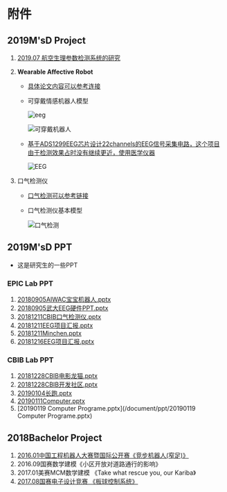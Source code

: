 # 附件

## 2019M'sD Project

1. [2019.07 航空生理参数检测系统的研究](https://luckywater.top/2019/07/24/PhysiologicalParameterDetection/)

2. **Wearable Affective Robot** 

   + [具体论文内容可以参考连接](https://ieeexplore.ieee.org/document/8506341)

   + 可穿戴情感机器人模型

     ![eeg](D:\2018_hust_files\Resume\photo\eeg.PNG)

     ![可穿戴机器人](D:\2018_hust_files\Resume\photo\可穿戴机器人.PNG)

   

   + [基于ADS1299EEG芯片设计22channels的EEG信号采集电路，这个项目由于检测效果占时没有继续更近，使用医学仪器](https://luckywater.top/2018/12/11/2018-12-11-2018-HUST-PPT/)

     

     ![EEG](D:\2018_hust_files\Resume\photo\EEG.jpg)

3. 口气检测仪

   + [口气检测可以参考链接](https://luckywater.top/2019/02/17/ArduinoMQ135/)

   + 口气检测仪基本模型

     ![口气检测](D:\2018_hust_files\Resume\photo\口气检测.PNG)

## 2019M'sD PPT

+ 这是研究生的一些PPT

### EPIC Lab PPT

1. [20180905AIWAC宝宝机器人.pptx](/document/ppt/20180905AIWAC宝宝机器人.pptx)
2. [20180905武大EEG硬件PPT.pptx](/document/ppt/20180905武大EEG硬件PPT.pptx)
3. [20181211CBIB口气检测仪.pptx](/document/ppt/20181211CBIB口气检测仪.pptx)
4. [20181211EEG项目汇报.pptx]({/document/ppt/20181211EEG项目汇报.pptx)
5. [20181211Minchen.pptx](/document/ppt/20181211Minchen.pptx)
6. [20181216EEG项目汇报.pptx](/document/ppt/20181216EEG项目汇报.pptx)

### CBIB Lab PPT

1. [20181228CBIB电影龙猫.pptx](/document/ppt/20181228CBIB电影龙猫.pptx)
2. [20181228CBIB开发社区.pptx](/document/ppt/20181228CBIB开发社区.pptx)
3. [20190104长跑.pptx](/document/ppt/20190104长跑.pptx)
4. [20190111Computer.pptx](/document/ppt/20190111Computer.pptx)
5. [20190119 Computer Programe.pptx](/document/ppt/20190119 Computer Programe.pptx)



## 2018Bachelor Project 

1. [2016.01中国工程机器人大赛暨国际公开赛《竞步机器人(窄足)》](https://luckywater.top/2019/07/26/RobotControl/)
2. 2016.09国赛数学建模《小区开放对道路通行的影响》
3. 2017.01美赛MCM数学建模 《Take what rescue you, our Kariba》 
4. [2017.08国赛电子设计竞赛 《板球控制系统》 ](https://luckywater.top/2019/07/26/RobotControl/)
